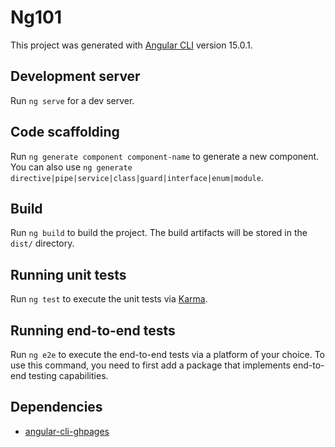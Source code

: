 # Ng101

This project was generated with [Angular CLI](https://github.com/angular/angular-cli) version 15.0.1.

## Development server

Run `ng serve` for a dev server.

## Code scaffolding

Run `ng generate component component-name` to generate a new component. You can also use `ng generate directive|pipe|service|class|guard|interface|enum|module`.

## Build

Run `ng build` to build the project. The build artifacts will be stored in the `dist/` directory.

## Running unit tests

Run `ng test` to execute the unit tests via [Karma](https://karma-runner.github.io).

## Running end-to-end tests

Run `ng e2e` to execute the end-to-end tests via a platform of your choice. To use this command, you need to first add a package that implements end-to-end testing capabilities.

## Dependencies

* [angular-cli-ghpages](https://www.npmjs.com/package/angular-cli-ghpages)
